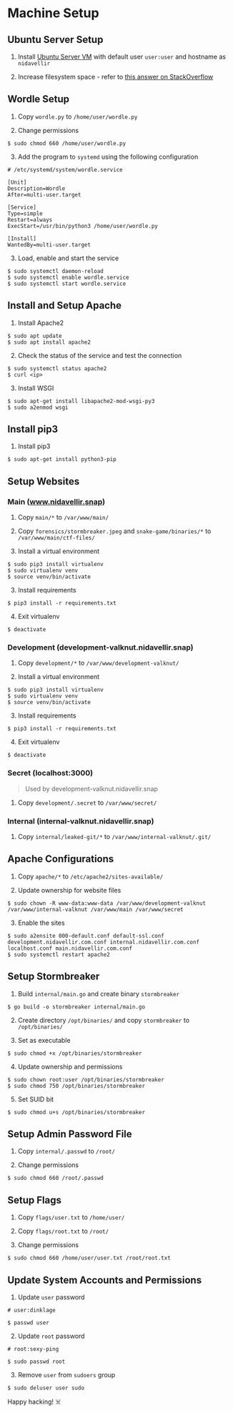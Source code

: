 # Machine Setup

## Ubuntu Server Setup
1. Install [Ubuntu Server VM](https://ubuntu.com/download/server) with default user `user:user` and hostname as `nidavellir`

2. Increase filesystem space - refer to [this answer on StackOverflow](https://askubuntu.com/questions/1106795/ubuntu-server-18-04-lvm-out-of-space-with-improper-default-partitioning)

## Wordle Setup

1. Copy `wordle.py` to `/home/user/wordle.py`

2. Change permissions

```
$ sudo chmod 660 /home/user/wordle.py
```

3. Add the program to `systemd` using the following configuration

```
# /etc/systemd/system/wordle.service

[Unit]
Description=Wordle
After=multi-user.target

[Service]
Type=simple
Restart=always
ExecStart=/usr/bin/python3 /home/user/wordle.py

[Install]
WantedBy=multi-user.target
```

3. Load, enable and start the service

```
$ sudo systemctl daemon-reload
$ sudo systemctl enable wordle.service
$ sudo systemctl start wordle.service
```

## Install and Setup Apache

1. Install Apache2

```
$ sudo apt update
$ sudo apt install apache2
```

2. Check the status of the service and test the connection

```
$ sudo systemctl status apache2
$ curl <ip>
```

3. Install WSGI

```
$ sudo apt-get install libapache2-mod-wsgi-py3
$ sudo a2enmod wsgi
```

## Install pip3

1. Install pip3

```
$ sudo apt-get install python3-pip
```

## Setup Websites

### Main (www.nidavellir.snap)

1. Copy `main/*` to `/var/www/main/`

2. Copy `forensics/stormbreaker.jpeg` and `snake-game/binaries/*` to `/var/www/main/ctf-files/`

2. Install a virtual environment

```
$ sudo pip3 install virtualenv
$ sudo virtualenv venv
$ source venv/bin/activate
```

3. Install requirements

```
$ pip3 install -r requirements.txt
```

4. Exit virtualenv

```
$ deactivate
```

### Development (development-valknut.nidavellir.snap)

1. Copy `development/*` to `/var/www/development-valknut/`

2. Install a virtual environment

```
$ sudo pip3 install virtualenv
$ sudo virtualenv venv
$ source venv/bin/activate
```

3. Install requirements

```
$ pip3 install -r requirements.txt
```

4. Exit virtualenv

```
$ deactivate
```

### Secret (localhost:3000)

> Used by development-valknut.nidavellir.snap

1. Copy `development/.secret` to `/var/www/secret/`

### Internal (internal-valknut.nidavellir.snap)

1. Copy `internal/leaked-git/*` to `/var/www/internal-valknut/.git/`

## Apache Configurations

1. Copy `apache/*` to `/etc/apache2/sites-available/`

2. Update ownership for website files

```
$ sudo chown -R www-data:www-data /var/www/development-valknut /var/www/internal-valknut /var/www/main /var/www/secret
```

3. Enable the sites

```
$ sudo a2ensite 000-default.conf default-ssl.conf development.nidavellir.com.conf internal.nidavellir.com.conf localhost.conf main.nidavellir.com.conf
$ sudo systemctl restart apache2
```

## Setup Stormbreaker

1. Build `internal/main.go` and create binary `stormbreaker`

```
$ go build -o stormbreaker internal/main.go
```

2. Create directory `/opt/binaries/` and copy `stormbreaker` to `/opt/binaries/`

3. Set as executable

```
$ sudo chmod +x /opt/binaries/stormbreaker
```

4. Update ownership and permissions

```
$ sudo chown root:user /opt/binaries/stormbreaker
$ sudo chmod 750 /opt/binaries/stormbreaker
```

5. Set SUID bit

```
$ sudo chmod u+s /opt/binaries/stormbreaker
```

## Setup Admin Password File

1. Copy `internal/.passwd` to `/root/`

2. Change permissions

```
$ sudo chmod 660 /root/.passwd
```

## Setup Flags

1. Copy `flags/user.txt` to `/home/user/`

2. Copy `flags/root.txt` to `/root/`

3. Change permissions

```
$ sudo chmod 660 /home/user/user.txt /root/root.txt
```

## Update System Accounts and Permissions

1. Update `user` password

```
# user:dinklage

$ passwd user
```

2. Update `root` password

```
# root:sexy-ping

$ sudo passwd root
```

3. Remove `user` from `sudoers` group

```
$ sudo deluser user sudo
```

Happy hacking! :skull_and_crossbones:
